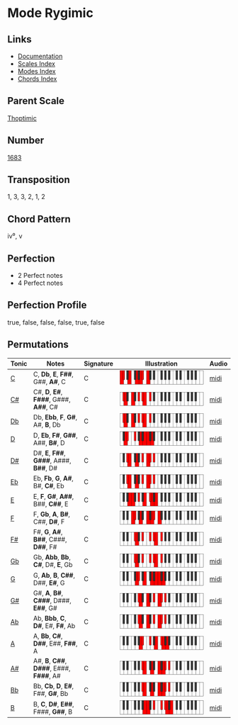 # Mode Rygimic

## Links

- [Documentation](README.md)
- [Scales Index](Scales.md)
- [Modes Index](Modes.md)
- [Chords Index](Chords.md)

## Parent Scale

[Thoptimic](ScaleThoptimic.md)

## Number

[1683](https://ianring.com/musictheory/scales/1683)

## Transposition

1, 3, 3, 2, 1, 2

## Chord Pattern

iv⁰, v

## Perfection

- 2 Perfect notes
- 4 Perfect notes

## Perfection Profile

true, false, false, false, true, false

## Permutations

| Tonic | Notes | Signature | Illustration | Audio |
|-------|-------|-----------|--------------|-------|
| [C](ModeCNaturalRygimic.md) | C, **Db**, **E**, **F##**, G##, **A#**, C | C | ![CNaturalRygimic](ModeCNaturalRygimic.png) | [midi](https://github.com/edipermadi/music/blob/main/docs/ModeCNaturalRygimic.mid?raw=true) |
| [C#](ModeCSharpRygimic.md) | C#, **D**, **E#**, **F###**, G###, **A##**, C# | C | ![CSharpRygimic](ModeCSharpRygimic.png) | [midi](https://github.com/edipermadi/music/blob/main/docs/ModeCSharpRygimic.mid?raw=true) |
| [Db](ModeDFlatRygimic.md) | Db, **Ebb**, **F**, **G#**, A#, **B**, Db | C | ![DFlatRygimic](ModeDFlatRygimic.png) | [midi](https://github.com/edipermadi/music/blob/main/docs/ModeDFlatRygimic.mid?raw=true) |
| [D](ModeDNaturalRygimic.md) | D, **Eb**, **F#**, **G##**, A##, **B#**, D | C | ![DNaturalRygimic](ModeDNaturalRygimic.png) | [midi](https://github.com/edipermadi/music/blob/main/docs/ModeDNaturalRygimic.mid?raw=true) |
| [D#](ModeDSharpRygimic.md) | D#, **E**, **F##**, **G###**, A###, **B##**, D# | C | ![DSharpRygimic](ModeDSharpRygimic.png) | [midi](https://github.com/edipermadi/music/blob/main/docs/ModeDSharpRygimic.mid?raw=true) |
| [Eb](ModeEFlatRygimic.md) | Eb, **Fb**, **G**, **A#**, B#, **C#**, Eb | C | ![EFlatRygimic](ModeEFlatRygimic.png) | [midi](https://github.com/edipermadi/music/blob/main/docs/ModeEFlatRygimic.mid?raw=true) |
| [E](ModeENaturalRygimic.md) | E, **F**, **G#**, **A##**, B##, **C##**, E | C | ![ENaturalRygimic](ModeENaturalRygimic.png) | [midi](https://github.com/edipermadi/music/blob/main/docs/ModeENaturalRygimic.mid?raw=true) |
| [F](ModeFNaturalRygimic.md) | F, **Gb**, **A**, **B#**, C##, **D#**, F | C | ![FNaturalRygimic](ModeFNaturalRygimic.png) | [midi](https://github.com/edipermadi/music/blob/main/docs/ModeFNaturalRygimic.mid?raw=true) |
| [F#](ModeFSharpRygimic.md) | F#, **G**, **A#**, **B##**, C###, **D##**, F# | C | ![FSharpRygimic](ModeFSharpRygimic.png) | [midi](https://github.com/edipermadi/music/blob/main/docs/ModeFSharpRygimic.mid?raw=true) |
| [Gb](ModeGFlatRygimic.md) | Gb, **Abb**, **Bb**, **C#**, D#, **E**, Gb | C | ![GFlatRygimic](ModeGFlatRygimic.png) | [midi](https://github.com/edipermadi/music/blob/main/docs/ModeGFlatRygimic.mid?raw=true) |
| [G](ModeGNaturalRygimic.md) | G, **Ab**, **B**, **C##**, D##, **E#**, G | C | ![GNaturalRygimic](ModeGNaturalRygimic.png) | [midi](https://github.com/edipermadi/music/blob/main/docs/ModeGNaturalRygimic.mid?raw=true) |
| [G#](ModeGSharpRygimic.md) | G#, **A**, **B#**, **C###**, D###, **E##**, G# | C | ![GSharpRygimic](ModeGSharpRygimic.png) | [midi](https://github.com/edipermadi/music/blob/main/docs/ModeGSharpRygimic.mid?raw=true) |
| [Ab](ModeAFlatRygimic.md) | Ab, **Bbb**, **C**, **D#**, E#, **F#**, Ab | C | ![AFlatRygimic](ModeAFlatRygimic.png) | [midi](https://github.com/edipermadi/music/blob/main/docs/ModeAFlatRygimic.mid?raw=true) |
| [A](ModeANaturalRygimic.md) | A, **Bb**, **C#**, **D##**, E##, **F##**, A | C | ![ANaturalRygimic](ModeANaturalRygimic.png) | [midi](https://github.com/edipermadi/music/blob/main/docs/ModeANaturalRygimic.mid?raw=true) |
| [A#](ModeASharpRygimic.md) | A#, **B**, **C##**, **D###**, E###, **F###**, A# | C | ![ASharpRygimic](ModeASharpRygimic.png) | [midi](https://github.com/edipermadi/music/blob/main/docs/ModeASharpRygimic.mid?raw=true) |
| [Bb](ModeBFlatRygimic.md) | Bb, **Cb**, **D**, **E#**, F##, **G#**, Bb | C | ![BFlatRygimic](ModeBFlatRygimic.png) | [midi](https://github.com/edipermadi/music/blob/main/docs/ModeBFlatRygimic.mid?raw=true) |
| [B](ModeBNaturalRygimic.md) | B, **C**, **D#**, **E##**, F###, **G##**, B | C | ![BNaturalRygimic](ModeBNaturalRygimic.png) | [midi](https://github.com/edipermadi/music/blob/main/docs/ModeBNaturalRygimic.mid?raw=true) |
